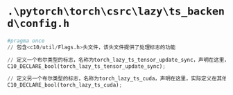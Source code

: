 # `.\pytorch\torch\csrc\lazy\ts_backend\config.h`

```py
#pragma once
// 包含<c10/util/Flags.h>头文件，该头文件提供了处理标志的功能

// 定义一个布尔类型的标志，名称为torch_lazy_ts_tensor_update_sync，声明在这里，实际定义在其他地方
C10_DECLARE_bool(torch_lazy_ts_tensor_update_sync);

// 定义另一个布尔类型的标志，名称为torch_lazy_ts_cuda，声明在这里，实际定义在其他地方
C10_DECLARE_bool(torch_lazy_ts_cuda);
```